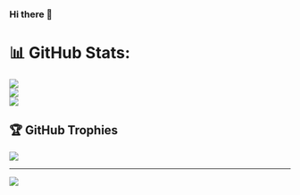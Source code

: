### Hi there 👋

<!--
**ygnthetzaw/ygnthetzaw** is a ✨ _special_ ✨ repository because its `README.md` (this file) appears on your GitHub profile.

Here are some ideas to get you started:

- 🔭 I’m currently working on ...
- 🌱 I’m currently learning ...
- 👯 I’m looking to collaborate on ...
- 🤔 I’m looking for help with ...
- 💬 Ask me about ...
- 📫 How to reach me: ...
- 😄 Pronouns: ...
- ⚡ Fun fact: ...
-->
# 📊 GitHub Stats:
![](https://github-readme-stats.vercel.app/api?username=ygnthetzaw&theme=dark&hide_border=false&include_all_commits=false&count_private=false)<br/>
![](https://github-readme-streak-stats.herokuapp.com/?user=ygnthetzaw&theme=dark&hide_border=false)<br/>
![](https://github-readme-stats.vercel.app/api/top-langs/?username=ygnthetzaw&theme=dark&hide_border=false&include_all_commits=false&count_private=false&layout=compact)

## 🏆 GitHub Trophies
![](https://github-profile-trophy.vercel.app/?username=ygnthetzaw&theme=radical&no-frame=false&no-bg=true&margin-w=4)

---
[![](https://visitcount.itsvg.in/api?id=ygnthetzaw&icon=0&color=0)](https://visitcount.itsvg.in)

<!-- Proudly created with GPRM ( https://gprm.itsvg.in ) -->
